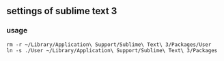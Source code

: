 ## settings of sublime text 3

### usage

```
rm -r ~/Library/Application\ Support/Sublime\ Text\ 3/Packages/User
ln -s ./User ~/Library/Application\ Support/Sublime\ Text\ 3/Packages

```
